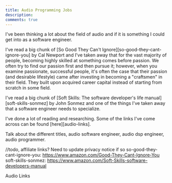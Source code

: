 ```yaml
---
title: Audio Programming Jobs
description: 
comments: true
---
```


I've been thinking a lot about the field of audio and if it is something I could get into as a software engineer.  

I've read a big chunk of [So Good They Can't Ignore][so-good-they-cant-ignore-you] by Cal Newport and I've taken away that for the vast majority of people, becoming highly skilled at something comes before passion.  We often try to find our passion first and then pursue it; however, when you examine passionate, successful people, it's often the case that their passion (and desirable lifestyle) came after investing in becoming a "craftsmen" in their field.  They built upon acquired career capital instead of starting from scratch in some field.

I've read a big chunk of [Soft Skills: The software developer's life manual][soft-skills-sonmez] by John Sonmez and one of the things I've taken away that a software engineer needs to specialize.

I've done a lot of reading and researching.  Some of the links I've come across can be found [here][audio-links].

Talk about the different titles, audio software engineer, audio dsp engineer, audio programmer.

//todo, affiliate links? Need to update privacy notice if so
so-good-they-cant-ignore-you: https://www.amazon.com/Good-They-Cant-Ignore-You
soft-skills-sonmez: https://www.amazon.com/Soft-Skills-software-developers-manual

Audio Links
